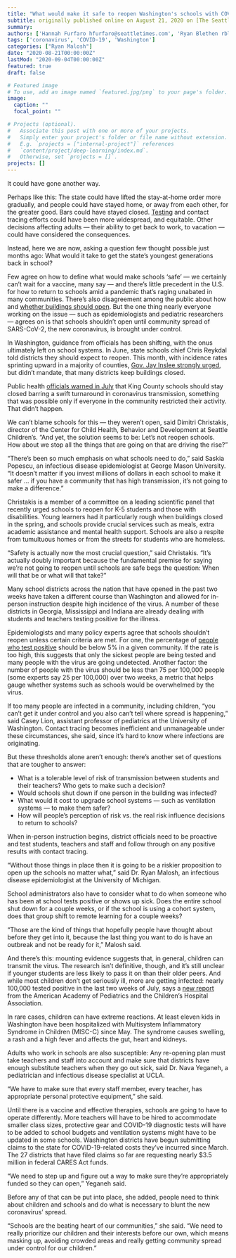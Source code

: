 ```yaml
---
title: "What would make it safe to reopen Washington's schools with COVID-19 still a threat? In short: It's up to everybody."
subtitle: originally published online on August 21, 2020 on [The Seattle Times](https://www.seattletimes.com/education-lab/what-would-make-it-safe-to-reopen-washingtons-schools-with-covid-19-still-a-threat-in-short-its-up-to-everybody/)
summary: 
authors: ['Hannah Furfaro hfurfaro@seattletimes.com', 'Ryan Blethen rblethen@seattletimes.com']
tags: ['coronavirus', 'COVID-19', 'Washington']
categories: ["Ryan Malosh"]
date: "2020-08-21T00:00:00Z"
lastMod: "2020-09-04T00:00:00Z"
featured: true
draft: false

# Featured image
# To use, add an image named `featured.jpg/png` to your page's folder. 
image:
  caption: ""
  focal_point: ""

# Projects (optional).
#   Associate this post with one or more of your projects.
#   Simply enter your project's folder or file name without extension.
#   E.g. `projects = ["internal-project"]` references 
#   `content/project/deep-learning/index.md`.
#   Otherwise, set `projects = []`.
projects: []
---
```

It could have gone another way.

Perhaps like this: The state could have lifted the stay-at-home order more gradually, and people could have stayed home, or away from each other, for the greater good. Bars could have stayed closed. [Testing](https://www.seattletimes.com/seattle-news/covid-19-test-delays-from-overwhelmed-commercial-labs-hit-washingtons-most-vulnerable-patients-hard/) and contact tracing efforts could have been more widespread, and equitable. Other decisions affecting adults — their ability to get back to work, to vacation — could have considered the consequences.

Instead, here we are now, asking a question few thought possible just months ago: What would it take to get the state’s youngest generations back in school?

Few agree on how to define what would make schools ‘safe’ — we certainly can’t wait for a vaccine, many say — and there’s little precedent in the U.S. for how to return to schools amid a pandemic that’s raging unabated in many communities. There’s also disagreement among the public about how and [whether buildings should open](https://www.seattletimes.com/education-lab/as-washington-considers-reopening-schools-emerging-research-hints-that-closures-help-contain-the-coronavirus/). But the one thing nearly everyone working on the issue — such as epidemiologists and pediatric researchers — agrees on is that schools shouldn’t open until community spread of SARS-CoV-2, the new coronavirus, is brought under control.

In Washington, guidance from officials has been shifting, with the onus ultimately left on school systems. In June, state schools chief Chris Reykdal told districts they should expect to reopen. This month, with incidence rates sprinting upward in a majority of counties, [Gov. Jay Inslee strongly urged](https://www.seattletimes.com/seattle-news/education/its-unsafe-for-most-of-washington-students-to-return-to-school-buildings-this-fall-says-gov-inslee-schools-chief/), but didn’t mandate, that many districts keep buildings closed.

Public health [officials warned in July](https://www.seattletimes.com/education-lab/recent-coronavirus-transmission-levels-too-high-to-reopen-king-county-school-buildings-says-new-report/) that King County schools should stay closed barring a swift turnaround in coronavirus transmission, something that was possible only if everyone in the community restricted their activity. That didn’t happen.

We can’t blame schools for this — they weren’t open, said Dimitri Christakis, director of the Center for Child Health, Behavior and Development at Seattle Children’s. “And yet, the solution seems to be: Let’s not reopen schools. How about we stop all the things that are going on that are driving the rise?”

“There’s been so much emphasis on what schools need to do,” said Saskia Popescu, an infectious disease epidemiologist at George Mason University. “It doesn’t matter if you invest millions of dollars in each school to make it safer ... if you have a community that has high transmission, it’s not going to make a difference.”

Christakis is a member of a committee on a leading scientific panel that recently urged schools to reopen for K-5 students and those with disabilities. Young learners had it particularly rough when buildings closed in the spring, and schools provide crucial services such as meals, extra academic assistance and mental health support. Schools are also a respite from tumultuous homes or from the streets for students who are homeless.

“Safety is actually now the most crucial question,” said Christakis. “It’s actually doubly important because the fundamental premise for saying we’re not going to reopen until schools are safe begs the question: When will that be or what will that take?”

Many school districts across the nation that have opened in the past two weeks have taken a different course than Washington and allowed for in-person instruction despite high incidence of the virus. A number of these districts in Georgia, Mississippi and Indiana are already dealing with students and teachers testing positive for the illness.

Epidemiologists and many policy experts agree that schools shouldn’t reopen unless certain criteria are met. For one, the percentage of [people who test positive](https://www.seattletimes.com/seattle-news/six-months-into-pandemic-washington-still-struggles-with-covid-19-data/) should be below 5% in a given community. If the rate is too high, this suggests that only the sickest people are being tested and many people with the virus are going undetected. Another factor: the number of people with the virus should be less than 75 per 100,000 people (some experts say 25 per 100,000) over two weeks, a metric that helps gauge whether systems such as schools would be overwhelmed by the virus.

If too many people are infected in a community, including children, “you can’t get it under control and you also can’t tell where spread is happening,” said Casey Lion, assistant professor of pediatrics at the University of Washington. Contact tracing becomes inefficient and unmanageable under these circumstances, she said, since it’s hard to know where infections are originating.

But these thresholds alone aren’t enough: there’s another set of questions that are tougher to answer:

- What is a tolerable level of risk of transmission between students and their teachers? Who gets to make such a decision?
- Would schools shut down if one person in the building was infected?
- What would it cost to upgrade school systems — such as ventilation systems — to make them safer?
- How will people’s perception of risk vs. the real risk influence decisions to return to schools?

When in-person instruction begins, district officials need to be proactive and test students, teachers and staff and follow through on any positive results with contact tracing.

“Without those things in place then it is going to be a riskier proposition to open up the schools no matter what,” said Dr. Ryan Malosh, an infectious disease epidemiologist at the University of Michigan.

School administrators also have to consider what to do when someone who has been at school tests positive or shows up sick. Does the entire school shut down for a couple weeks, or if the school is using a cohort system, does that group shift to remote learning for a couple weeks?

“Those are the kind of things that hopefully people have thought about before they get into it, because the last thing you want to do is have an outbreak and not be ready for it,” Malosh said.

And there’s this: mounting evidence suggests that, in general, children can transmit the virus. The research isn’t definitive, though, and it’s still unclear if younger students are less likely to pass it on than their older peers. And while most children don’t get seriously ill, more are getting infected: nearly 100,000 tested positive in the last two weeks of July, says a [new report](https://services.aap.org/en/pages/2019-novel-coronavirus-covid-19-infections/children-and-covid-19-state-level-data-report/) from the American Academy of Pediatrics and the Children’s Hospital Association.

In rare cases, children can have extreme reactions. At least eleven kids in Washington have been hospitalized with Multisystem Inflammatory Syndrome in Children (MISC-C) since May. The syndrome causes swelling, a rash and a high fever and affects the gut, heart and kidneys.

Adults who work in schools are also susceptible: Any re-opening plan must take teachers and staff into account and make sure that districts have enough substitute teachers when they go out sick, said Dr. Nava Yeganeh, a pediatrician and infectious disease specialist at UCLA.

“We have to make sure that every staff member, every teacher, has appropriate personal protective equipment,” she said.

Until there is a vaccine and effective therapies, schools are going to have to operate differently. More teachers will have to be hired to accommodate smaller class sizes, protective gear and COVID-19 diagnostic tests will have to be added to school budgets and ventilation systems might have to be updated in some schools. Washington districts have begun submitting claims to the state for COVID-19-related costs they’ve incurred since March. The 27 districts that have filed claims so far are requesting nearly $3.5 million in federal CARES Act funds.

“We need to step up and figure out a way to make sure they’re appropriately funded so they can open,” Yeganeh said.

Before any of that can be put into place, she added, people need to think about children and schools and do what is necessary to blunt the new coronavirus’ spread.

“Schools are the beating heart of our communities,” she said. “We need to really prioritize our children and their interests before our own, which means masking up, avoiding crowded areas and really getting community spread under control for our children.”